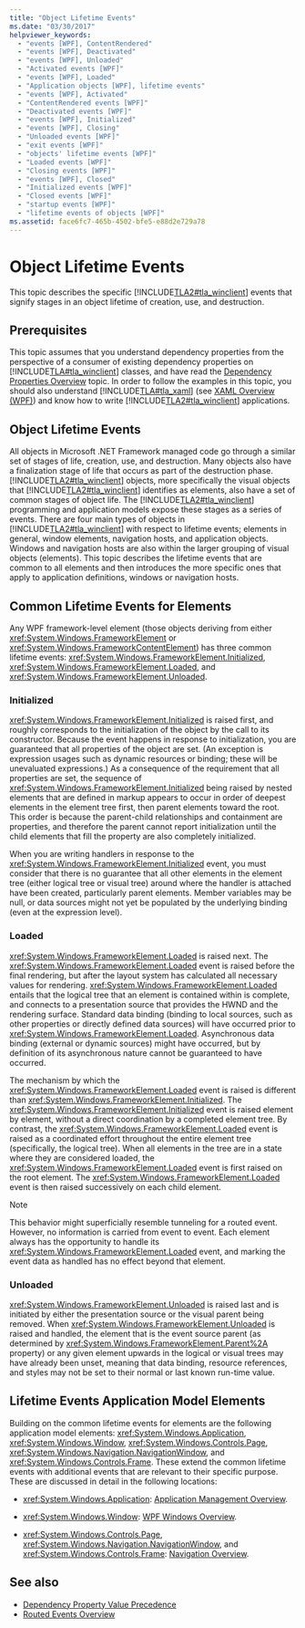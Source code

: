 ```yaml
---
title: "Object Lifetime Events"
ms.date: "03/30/2017"
helpviewer_keywords: 
  - "events [WPF], ContentRendered"
  - "events [WPF], Deactivated"
  - "events [WPF], Unloaded"
  - "Activated events [WPF]"
  - "events [WPF], Loaded"
  - "Application objects [WPF], lifetime events"
  - "events [WPF], Activated"
  - "ContentRendered events [WPF]"
  - "Deactivated events [WPF]"
  - "events [WPF], Initialized"
  - "events [WPF], Closing"
  - "Unloaded events [WPF]"
  - "exit events [WPF]"
  - "objects' lifetime events [WPF]"
  - "Loaded events [WPF]"
  - "Closing events [WPF]"
  - "events [WPF], Closed"
  - "Initialized events [WPF]"
  - "Closed events [WPF]"
  - "startup events [WPF]"
  - "lifetime events of objects [WPF]"
ms.assetid: face6fc7-465b-4502-bfe5-e88d2e729a78
---
```

# Object Lifetime Events
This topic describes the specific [!INCLUDE[TLA2#tla_winclient](../../../../includes/tla2sharptla-winclient-md.md)] events that signify stages in an object lifetime of creation, use, and destruction.  
  

  
<a name="prerequisites"></a>   
## Prerequisites  
 This topic assumes that you understand dependency properties from the perspective of a consumer of existing dependency properties on [!INCLUDE[TLA#tla_winclient](../../../../includes/tlasharptla-winclient-md.md)] classes, and have read the [Dependency Properties Overview](../../../../docs/framework/wpf/advanced/dependency-properties-overview.md) topic. In order to follow the examples in this topic, you should also understand [!INCLUDE[TLA#tla_xaml](../../../../includes/tlasharptla-xaml-md.md)] (see [XAML Overview (WPF)](../../../../docs/framework/wpf/advanced/xaml-overview-wpf.md)) and know how to write [!INCLUDE[TLA2#tla_winclient](../../../../includes/tla2sharptla-winclient-md.md)] applications.  
  
<a name="intro"></a>   
## Object Lifetime Events  
 All objects in Microsoft .NET Framework managed code go through a similar set of stages of life, creation, use, and destruction. Many objects also have a finalization stage of life that occurs as part of the destruction phase. [!INCLUDE[TLA2#tla_winclient](../../../../includes/tla2sharptla-winclient-md.md)] objects, more specifically the visual objects that [!INCLUDE[TLA2#tla_winclient](../../../../includes/tla2sharptla-winclient-md.md)] identifies as elements, also have a set of common stages of object life. The [!INCLUDE[TLA2#tla_winclient](../../../../includes/tla2sharptla-winclient-md.md)] programming and application models expose these stages as a series of events. There are four main types of objects in [!INCLUDE[TLA2#tla_winclient](../../../../includes/tla2sharptla-winclient-md.md)] with respect to lifetime events; elements in general, window elements, navigation hosts, and application objects. Windows and navigation hosts are also within the larger grouping of visual objects (elements). This topic describes the lifetime events that are common to all elements and then introduces the more specific ones that apply to application definitions, windows or navigation hosts.  
  
<a name="common_events"></a>   
## Common Lifetime Events for Elements  
 Any WPF framework-level element (those objects deriving from either <xref:System.Windows.FrameworkElement> or <xref:System.Windows.FrameworkContentElement>) has three common lifetime events: <xref:System.Windows.FrameworkElement.Initialized>, <xref:System.Windows.FrameworkElement.Loaded>, and <xref:System.Windows.FrameworkElement.Unloaded>.  
  
### Initialized  
 <xref:System.Windows.FrameworkElement.Initialized> is raised first, and roughly corresponds to the initialization of the object by the call to its constructor. Because the event happens in response to initialization, you are guaranteed that all properties of the object are set. (An exception is expression usages such as dynamic resources or binding; these will be unevaluated expressions.) As a consequence of the requirement that all properties are set, the sequence of <xref:System.Windows.FrameworkElement.Initialized> being raised by nested elements that are defined in markup appears to occur in order of deepest elements in the element tree first, then parent elements toward the root. This order is because the parent-child relationships and containment are properties, and therefore the parent cannot report initialization until the child elements that fill the property are also completely initialized.  
  
 When you are writing handlers in response to the <xref:System.Windows.FrameworkElement.Initialized> event, you must consider that there is no guarantee that all other elements in the element tree (either logical tree or visual tree) around where the handler is attached have been created, particularly parent elements. Member variables may be null, or data sources might not yet be populated by the underlying binding (even at the expression level).  
  
### Loaded  
 <xref:System.Windows.FrameworkElement.Loaded> is raised next. The <xref:System.Windows.FrameworkElement.Loaded> event is raised before the final rendering, but after the layout system has calculated all necessary values for rendering. <xref:System.Windows.FrameworkElement.Loaded> entails that the logical tree that an element is contained within is complete, and connects to a presentation source that provides the HWND and the rendering surface. Standard data binding (binding to local sources, such as other properties or directly defined data sources) will have occurred prior to <xref:System.Windows.FrameworkElement.Loaded>. Asynchronous data binding (external or dynamic sources) might have occurred, but by definition of its asynchronous nature cannot be guaranteed to have occurred.  
  
 The mechanism by which the <xref:System.Windows.FrameworkElement.Loaded> event is raised is different than <xref:System.Windows.FrameworkElement.Initialized>. The <xref:System.Windows.FrameworkElement.Initialized> event is raised element by element, without a direct coordination by a completed element tree. By contrast, the <xref:System.Windows.FrameworkElement.Loaded> event is raised as a coordinated effort throughout the entire element tree (specifically, the logical tree). When all elements in the tree are in a state where they are considered loaded, the <xref:System.Windows.FrameworkElement.Loaded> event is first raised on the root element. The <xref:System.Windows.FrameworkElement.Loaded> event is then raised successively on each child element.  
  
> [!NOTE]
>  This behavior might superficially resemble tunneling for a routed event. However, no information is carried from event to event. Each element always has the opportunity to handle its <xref:System.Windows.FrameworkElement.Loaded> event, and marking the event data as handled has no effect beyond that element.  
  
### Unloaded  
 <xref:System.Windows.FrameworkElement.Unloaded> is raised last and is initiated by either the presentation source or the visual parent being removed. When <xref:System.Windows.FrameworkElement.Unloaded> is raised and handled, the element that is the event source parent (as determined by <xref:System.Windows.FrameworkElement.Parent%2A> property) or any given element upwards in the logical or visual trees may have already been unset, meaning that data binding, resource references, and styles may not be set to their normal or last known run-time value.  
  
<a name="application_model_elements"></a>   
## Lifetime Events Application Model Elements  
 Building on the common lifetime events for elements are the following application model elements: <xref:System.Windows.Application>, <xref:System.Windows.Window>, <xref:System.Windows.Controls.Page>, <xref:System.Windows.Navigation.NavigationWindow>, and <xref:System.Windows.Controls.Frame>. These extend the common lifetime events with additional events that are relevant to their specific purpose. These are discussed in detail in the following locations:  
  
-   <xref:System.Windows.Application>: [Application Management Overview](../../../../docs/framework/wpf/app-development/application-management-overview.md).  
  
-   <xref:System.Windows.Window>: [WPF Windows Overview](../../../../docs/framework/wpf/app-development/wpf-windows-overview.md).  
  
-   <xref:System.Windows.Controls.Page>, <xref:System.Windows.Navigation.NavigationWindow>, and <xref:System.Windows.Controls.Frame>: [Navigation Overview](../../../../docs/framework/wpf/app-development/navigation-overview.md).  
  
## See also
- [Dependency Property Value Precedence](../../../../docs/framework/wpf/advanced/dependency-property-value-precedence.md)
- [Routed Events Overview](../../../../docs/framework/wpf/advanced/routed-events-overview.md)
